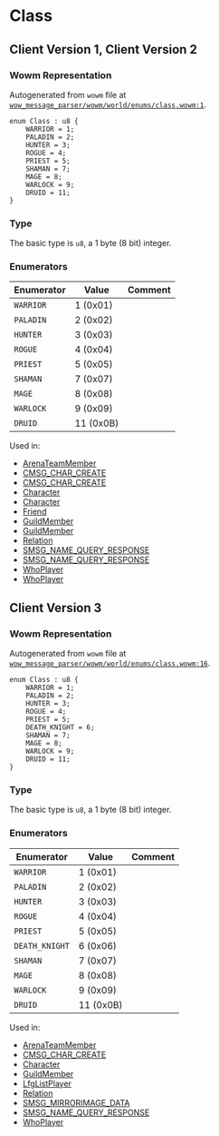 # Class

## Client Version 1, Client Version 2

### Wowm Representation

Autogenerated from `wowm` file at [`wow_message_parser/wowm/world/enums/class.wowm:1`](https://github.com/gtker/wow_messages/tree/main/wow_message_parser/wowm/world/enums/class.wowm#L1).

```rust,ignore
enum Class : u8 {
    WARRIOR = 1;
    PALADIN = 2;
    HUNTER = 3;
    ROGUE = 4;
    PRIEST = 5;
    SHAMAN = 7;
    MAGE = 8;
    WARLOCK = 9;
    DRUID = 11;
}
```
### Type
The basic type is `u8`, a 1 byte (8 bit) integer.
### Enumerators
| Enumerator | Value  | Comment |
| --------- | -------- | ------- |
| `WARRIOR` | 1 (0x01) |  |
| `PALADIN` | 2 (0x02) |  |
| `HUNTER` | 3 (0x03) |  |
| `ROGUE` | 4 (0x04) |  |
| `PRIEST` | 5 (0x05) |  |
| `SHAMAN` | 7 (0x07) |  |
| `MAGE` | 8 (0x08) |  |
| `WARLOCK` | 9 (0x09) |  |
| `DRUID` | 11 (0x0B) |  |

Used in:
* [ArenaTeamMember](arenateammember.md)
* [CMSG_CHAR_CREATE](cmsg_char_create.md)
* [CMSG_CHAR_CREATE](cmsg_char_create.md)
* [Character](character.md)
* [Character](character.md)
* [Friend](friend.md)
* [GuildMember](guildmember.md)
* [GuildMember](guildmember.md)
* [Relation](relation.md)
* [SMSG_NAME_QUERY_RESPONSE](smsg_name_query_response.md)
* [SMSG_NAME_QUERY_RESPONSE](smsg_name_query_response.md)
* [WhoPlayer](whoplayer.md)
* [WhoPlayer](whoplayer.md)

## Client Version 3

### Wowm Representation

Autogenerated from `wowm` file at [`wow_message_parser/wowm/world/enums/class.wowm:16`](https://github.com/gtker/wow_messages/tree/main/wow_message_parser/wowm/world/enums/class.wowm#L16).

```rust,ignore
enum Class : u8 {
    WARRIOR = 1;
    PALADIN = 2;
    HUNTER = 3;
    ROGUE = 4;
    PRIEST = 5;
    DEATH_KNIGHT = 6;
    SHAMAN = 7;
    MAGE = 8;
    WARLOCK = 9;
    DRUID = 11;
}
```
### Type
The basic type is `u8`, a 1 byte (8 bit) integer.
### Enumerators
| Enumerator | Value  | Comment |
| --------- | -------- | ------- |
| `WARRIOR` | 1 (0x01) |  |
| `PALADIN` | 2 (0x02) |  |
| `HUNTER` | 3 (0x03) |  |
| `ROGUE` | 4 (0x04) |  |
| `PRIEST` | 5 (0x05) |  |
| `DEATH_KNIGHT` | 6 (0x06) |  |
| `SHAMAN` | 7 (0x07) |  |
| `MAGE` | 8 (0x08) |  |
| `WARLOCK` | 9 (0x09) |  |
| `DRUID` | 11 (0x0B) |  |

Used in:
* [ArenaTeamMember](arenateammember.md)
* [CMSG_CHAR_CREATE](cmsg_char_create.md)
* [Character](character.md)
* [GuildMember](guildmember.md)
* [LfgListPlayer](lfglistplayer.md)
* [Relation](relation.md)
* [SMSG_MIRRORIMAGE_DATA](smsg_mirrorimage_data.md)
* [SMSG_NAME_QUERY_RESPONSE](smsg_name_query_response.md)
* [WhoPlayer](whoplayer.md)

